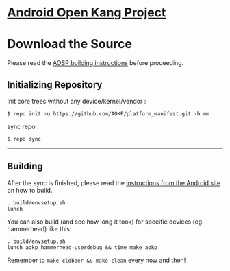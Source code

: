 [Android Open Kang Project](http://aokp.co)
====================================


Download the Source
===================

Please read the [AOSP building instructions](http://source.android.com/source/index.html) before proceeding.

Initializing Repository
-----------------------

Init core trees without any device/kernel/vendor :

    $ repo init -u https://github.com/AOKP/platform_manifest.git -b mm

sync repo :

    $ repo sync

***

Building
--------

After the sync is finished, please read the [instructions from the Android site](http://s.android.com/source/building.html) on how to build.

    . build/envsetup.sh
    lunch


You can also build (and see how long it took) for specific devices (eg. hammerhead) like this:

    . build/envsetup.sh
    lunch aokp_hammerhead-userdebug && time make aokp

Remember to `make clobber && make clean` every now and then!
